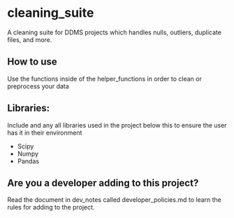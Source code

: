 # cleaning_suite
A cleaning suite for DDMS projects which handles nulls, outliers, duplicate files, and more.

## How to use
Use the functions inside of the helper_functions in order to clean or preprocess your data


## Libraries:
Include and any all libraries used in the project below this to ensure the user has it in their environment

- Scipy
- Numpy
- Pandas

## Are you a developer adding to this project?
Read the document in dev_notes called developer_policies.md to learn the rules for adding to the project.

